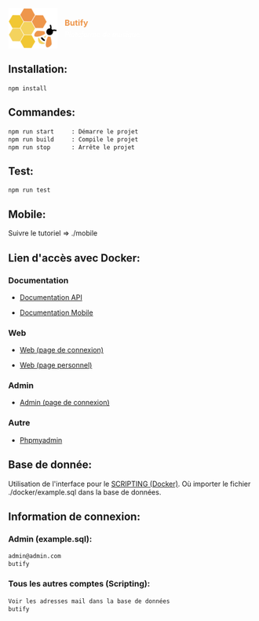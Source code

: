 <div align="center" style="display: flex; align-items: center; gap: 15px;">
    <img src="./docker/web/images/logos/logoButify.png" width="100" alt="Butify Logo">
    <div style="display: flex; flex-direction: column; gap: 5px; text-align: left;">
        <h3 style="margin: 0; color: #EE964B; font-weight: bold;">Butify</h3>
        <h5 style="margin: 0; color: white; font-weight: normal;">Plateforme de musique</h5>
    </div>
</div>

## Installation:

    npm install

## Commandes:

    npm run start     : Démarre le projet
    npm run build     : Compile le projet
    npm run stop      : Arrête le projet

## Test:

    npm run test

## Mobile:

   Suivre le tutoriel => ./mobile

## Lien d'accès avec Docker:

### Documentation

 - [Documentation API](http://localhost:8084/docs/api/index.html)

 - [Documentation Mobile](http://localhost:8084/docs/mobile/index.html)

### Web

 - [Web (page de connexion)](http://localhost:8080/web/login.php)

 - [Web (page personnel)](http://localhost:8080/web/home)

### Admin

 - [Admin (page de connexion)](http://localhost:8080/web/admin/login.php)

### Autre

 - [Phpmyadmin](http://localhost:8083)

## Base de donnée:

Utilisation de l'interface pour le [SCRIPTING (Docker)](http://localhost:8080/web/scripting/index.php). Où importer le fichier ./docker/example.sql dans la base de données.

## Information de connexion:

### Admin (example.sql):

    admin@admin.com
    butify

### Tous les autres comptes (Scripting):

    Voir les adresses mail dans la base de données
    butify
